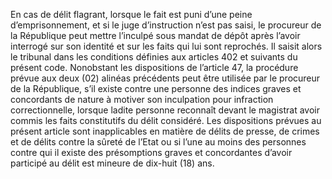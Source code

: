 En cas de délit flagrant, lorsque le fait est puni d’une peine d’emprisonnement, et si le juge d’instruction n’est pas saisi, le procureur de la
République peut mettre l’inculpé sous mandat de dépôt après l’avoir interrogé sur son identité et sur les faits qui lui sont reprochés.
Il saisit alors le tribunal dans les conditions définies aux articles 402 et suivants du présent code.
Nonobstant les dispositions de l’article 47, la procédure prévue aux deux (02) alinéas précédents peut être utilisée par le procureur de la République, s’il existe contre une personne des indices graves et concordants de nature à motiver son inculpation pour infraction correctionnelle, lorsque ladite personne reconnaît devant le magistrat avoir commis les faits constitutifs du délit considéré.
Les dispositions prévues au présent article sont inapplicables en matière de délits de presse, de crimes et de délits contre la sûreté de l’Etat ou si l’une au moins des personnes contre qui il existe des présomptions graves et concordantes d’avoir participé au délit est mineure de dix-huit (18) ans.